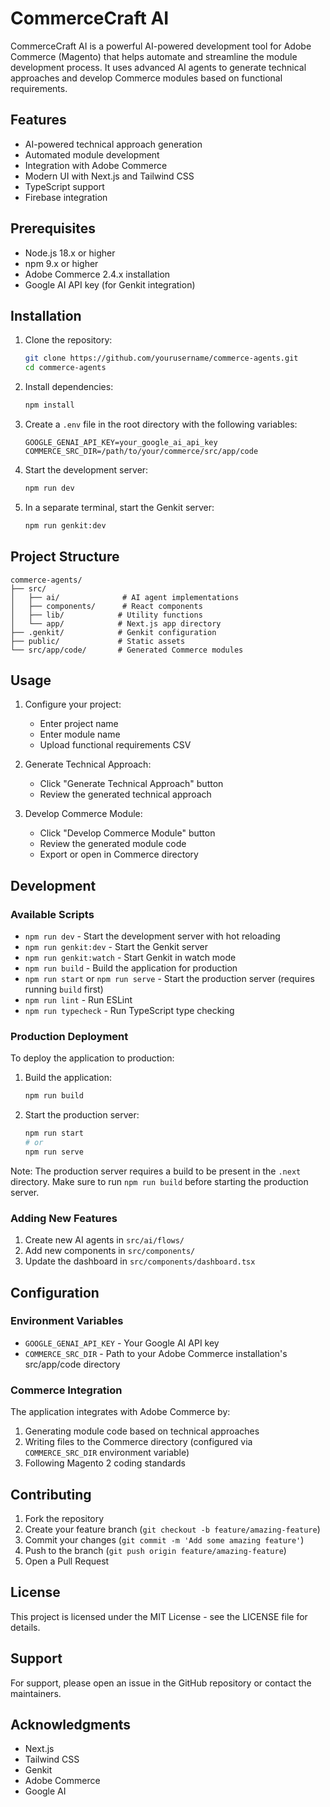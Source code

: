# CommerceCraft AI

CommerceCraft AI is a powerful AI-powered development tool for Adobe Commerce (Magento) that helps automate and streamline the module development process. It uses advanced AI agents to generate technical approaches and develop Commerce modules based on functional requirements.

## Features

- AI-powered technical approach generation
- Automated module development
- Integration with Adobe Commerce
- Modern UI with Next.js and Tailwind CSS
- TypeScript support
- Firebase integration

## Prerequisites

- Node.js 18.x or higher
- npm 9.x or higher
- Adobe Commerce 2.4.x installation
- Google AI API key (for Genkit integration)

## Installation

1. Clone the repository:
   ```bash
   git clone https://github.com/yourusername/commerce-agents.git
   cd commerce-agents
   ```

2. Install dependencies:
   ```bash
   npm install
   ```

3. Create a `.env` file in the root directory with the following variables:
   ```
   GOOGLE_GENAI_API_KEY=your_google_ai_api_key
   COMMERCE_SRC_DIR=/path/to/your/commerce/src/app/code
   ```

4. Start the development server:
   ```bash
   npm run dev
   ```

5. In a separate terminal, start the Genkit server:
   ```bash
   npm run genkit:dev
   ```

## Project Structure

```
commerce-agents/
├── src/
│   ├── ai/              # AI agent implementations
│   ├── components/      # React components
│   ├── lib/            # Utility functions
│   └── app/            # Next.js app directory
├── .genkit/            # Genkit configuration
├── public/             # Static assets
└── src/app/code/       # Generated Commerce modules
```

## Usage

1. Configure your project:
   - Enter project name
   - Enter module name
   - Upload functional requirements CSV

2. Generate Technical Approach:
   - Click "Generate Technical Approach" button
   - Review the generated technical approach

3. Develop Commerce Module:
   - Click "Develop Commerce Module" button
   - Review the generated module code
   - Export or open in Commerce directory

## Development

### Available Scripts

- `npm run dev` - Start the development server with hot reloading
- `npm run genkit:dev` - Start the Genkit server
- `npm run genkit:watch` - Start Genkit in watch mode
- `npm run build` - Build the application for production
- `npm run start` or `npm run serve` - Start the production server (requires running `build` first)
- `npm run lint` - Run ESLint
- `npm run typecheck` - Run TypeScript type checking

### Production Deployment

To deploy the application to production:

1. Build the application:
   ```bash
   npm run build
   ```

2. Start the production server:
   ```bash
   npm run start
   # or
   npm run serve
   ```

Note: The production server requires a build to be present in the `.next` directory. Make sure to run `npm run build` before starting the production server.

### Adding New Features

1. Create new AI agents in `src/ai/flows/`
2. Add new components in `src/components/`
3. Update the dashboard in `src/components/dashboard.tsx`

## Configuration

### Environment Variables

- `GOOGLE_GENAI_API_KEY` - Your Google AI API key
- `COMMERCE_SRC_DIR` - Path to your Adobe Commerce installation's src/app/code directory

### Commerce Integration

The application integrates with Adobe Commerce by:
1. Generating module code based on technical approaches
2. Writing files to the Commerce directory (configured via `COMMERCE_SRC_DIR` environment variable)
3. Following Magento 2 coding standards

## Contributing

1. Fork the repository
2. Create your feature branch (`git checkout -b feature/amazing-feature`)
3. Commit your changes (`git commit -m 'Add some amazing feature'`)
4. Push to the branch (`git push origin feature/amazing-feature`)
5. Open a Pull Request

## License

This project is licensed under the MIT License - see the LICENSE file for details.

## Support

For support, please open an issue in the GitHub repository or contact the maintainers.

## Acknowledgments

- Next.js
- Tailwind CSS
- Genkit
- Adobe Commerce
- Google AI
